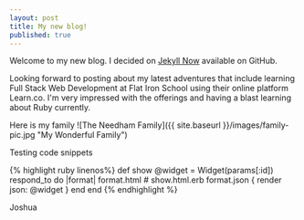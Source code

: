 ```yaml
---
layout: post
title: My new blog!
published: true
---
```


Welcome to my new blog. I decided on [Jekyll Now](https://github.com/barryclark/jekyll-now) available on GitHub.

Looking forward to posting about my latest adventures that include learning Full Stack Web Development at Flat Iron School using their online platform Learn.co. I'm very impressed with the offerings and having a blast learning about Ruby currently.

Here is my family
![The Needham Family]({{ site.baseurl }}/images/family-pic.jpg "My Wonderful Family")

Testing code snippets

{% highlight ruby linenos%}
def show
  @widget = Widget(params[:id])
  respond_to do |format|
    format.html # show.html.erb
    format.json { render json: @widget }
  end
end
{% endhighlight %}


Joshua


